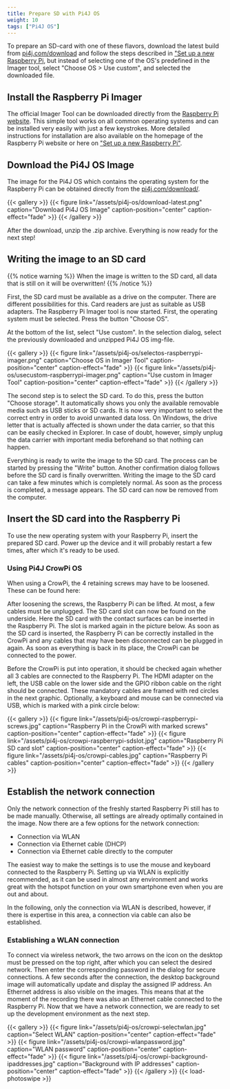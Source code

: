 ```yaml
---
title: Prepare SD with Pi4J OS
weight: 10
tags: ["Pi4J OS"]
---
```


To prepare an SD-card with one of these flavors, download the latest build from [pi4j.com/download](https://pi4j.com/download/) and follow the steps described in ["Set up a new Raspberry Pi](/getting-started/set-up-a-new-raspberry-pi/), but instead of selecting one of the OS's predefined in the Imager tool, select "Choose OS > Use custom", and selected the downloaded file.

## Install the Raspberry Pi Imager

The official Imager Tool can be downloaded directly from the [Raspberry Pi website](https://www.raspberrypi.org/software/).
This simple tool works on all common operating systems and can be installed very easily with just a few keystrokes.
More detailed instructions for installation are also available on the homepage of the Raspberry Pi website or here
on ["Set up a new Raspberry Pi"](/getting-started/set-up-a-new-raspberry-pi/).

## Download the Pi4J OS Image

The image for the Pi4J OS which contains the operating system for the Raspberry Pi can be obtained directly from the
[pi4j.com/download/](https://pi4j.com/download/). 

{{< gallery >}}
{{< figure link="/assets/pi4j-os/download-latest.png" caption="Download Pi4J OS Image" caption-position="center" caption-effect="fade" >}}
{{< /gallery >}}

After the download, unzip the .zip archive. Everything is now ready for the next step!

## Writing the image to an SD card

{{% notice warning %}}
When the image is written to the SD card, all data that is still on it will be overwritten!
{{% /notice %}}

First, the SD card must be available as a drive on the computer. There are different possibilities for this.
Card readers are just as suitable as USB adapters. The Raspberry Pi Imager tool is now started. First, the operating
system must be selected. Press the button "Choose OS".

At the bottom of the list, select "Use custom". In the selection dialog, select the previously downloaded and unzipped
Pi4J OS img-file.

{{< gallery >}}
{{< figure link="/assets/pi4j-os/selectos-raspberrypi-imager.png" caption="Choose OS in Imager Tool" caption-position="center" caption-effect="fade" >}}
{{< figure link="/assets/pi4j-os/usecustom-raspberrypi-imager.png" caption="Use custom in Imager Tool" caption-position="center" caption-effect="fade" >}}
{{< /gallery >}}

The second step is to select the SD card. To do this, press the button "Choose storage". It automatically
shows you only the available removable media such as USB sticks or SD cards. It is now very important to select the correct
entry in order to avoid unwanted data loss. On Windows, the drive letter that is actually affected is shown under the
data carrier, so that this can be easily checked in Explorer. In case of doubt, however, simply unplug the data carrier
with important media beforehand so that nothing can happen.

Everything is ready to write the image to the SD card. The process can be started by pressing the "Write" button.
Another confirmation dialog follows before the SD card is finally overwritten. Writing the image to the SD card can
take a few minutes which is completely normal. As soon as the process is completed, a message appears. The SD card can
now be removed from the computer.

## Insert the SD card into the Raspberry Pi

To use the new operating system with your Raspberry Pi, insert the prepared SD card. Power up the device and it will probably restart a few times, after which it's ready to be used.

### Using Pi4J CrowPi OS

When using a CrowPi, the 4 retaining screws may have to be loosened. These can be found here:

After loosening the screws, the Raspberry Pi can be lifted. At most, a few cables must be unplugged. The SD card slot
can now be found on the underside. Here the SD card with the contact surfaces can be inserted in the Raspberry Pi. The
slot is marked again in the picture below. As soon as the SD card is inserted, the Raspberry Pi can be correctly installed
in the CrowPi and any cables that may have been disconnected can be plugged in again. As soon as everything is back in
its place, the CrowPi can be connected to the power.

Before the CrowPi is put into operation, it should be checked again whether all 3 cables are connected to the Raspberry Pi.
The HDMI adapter on the left, the USB cable on the lower side and the GPIO ribbon cable on the right should be connected.
These mandatory cables are framed with red circles in the next graphic. Optionally, a keyboard and mouse can be connected
via USB, which is marked with a pink circle below:

{{< gallery >}}
{{< figure link="/assets/pi4j-os/crowpi-raspberrypi-screws.jpg" caption="Raspberry Pi in the CrowPi with marked screws" caption-position="center" caption-effect="fade" >}}
{{< figure link="/assets/pi4j-os/crowpi-raspberrypi-sdslot.jpg" caption="Raspberry Pi SD card slot" caption-position="center" caption-effect="fade" >}}
{{< figure link="/assets/pi4j-os/crowpi-cables.jpg" caption="Raspberry Pi cables" caption-position="center" caption-effect="fade" >}}
{{< /gallery >}}

## Establish the network connection

Only the network connection of the freshly started Raspberry Pi still has to be made manually. Otherwise, all settings
are already optimally contained in the image. Now there are a few options for the network connection:

* Connection via WLAN
* Connection via Ethernet cable (DHCP)
* Connection via Ethernet cable directly to the computer

The easiest way to make the settings is to use the mouse and keyboard connected to the Raspberry Pi. Setting up via WLAN
is explicitly recommended, as it can be used in almost any environment and works great with the hotspot function on your
own smartphone even when you are out and about.

In the following, only the connection via WLAN is described, however, if there is expertise in this area, a connection
via cable can also be established.

### Establishing a WLAN connection

To connect via wireless network, the two arrows on the icon on the desktop must be pressed on the top right, after which
you can select the desired network. Then enter the corresponding password in the dialog for secure connections.
A few seconds after the connection, the desktop background image will automatically update and display the assigned IP
address. An Ethernet address is also visible on the images. This means that at the moment of the recording there was also
an Ethernet cable connected to the Raspberry Pi. Now that we have a network connection, we are ready to set
up the development environment as the next step.

{{< gallery >}}
{{< figure link="/assets/pi4j-os/crowpi-selectwlan.jpg" caption="Select WLAN" caption-position="center" caption-effect="fade" >}}
{{< figure link="/assets/pi4j-os/crowpi-wlanpassword.jpg" caption="WLAN password" caption-position="center" caption-effect="fade" >}}
{{< figure link="/assets/pi4j-os/crowpi-background-ipaddresses.jpg" caption="Background with IP addresses" caption-position="center" caption-effect="fade" >}}
{{< /gallery >}}
{{< load-photoswipe >}}